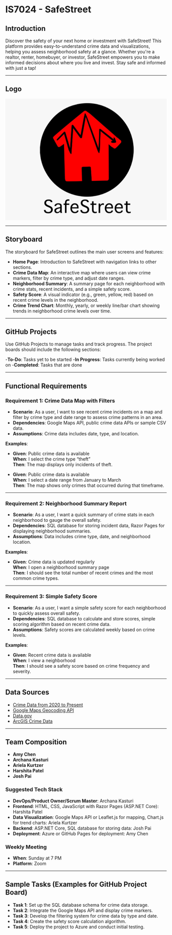 # IS7024 - SafeStreet

## Introduction

Discover the safety of your next home or investment with SafeStreet! This platform provides easy-to-understand crime data and visualizations, helping you assess neighborhood safety at a glance. Whether you're a realtor, renter, homebuyer, or investor, SafeStreet empowers you to make informed decisions about where you live and invest. Stay safe and informed with just a tap!

---

## Logo
![SafeStreet (1) (1)](https://github.com/Josh-Pai/IS7024/blob/main/logo.jpeg)

---

## Storyboard

The storyboard for SafeStreet outlines the main user screens and features:

- **Home Page**: Introduction to SafeStreet with navigation links to other sections.
- **Crime Data Map**: An interactive map where users can view crime markers, filter by crime type, and adjust date ranges.
- **Neighborhood Summary**: A summary page for each neighborhood with crime stats, recent incidents, and a simple safety score.
- **Safety Score**: A visual indicator (e.g., green, yellow, red) based on recent crime levels in the neighborhood.
- **Crime Trend Chart**: Monthly, yearly, or weekly line/bar chart showing trends in neighborhood crime levels over time.

---
## GitHub Projects
Use GitHub Projects to manage tasks and track progress. The project boards should include the following sections:

-**To-Do**: Tasks yet to be started
-**In Progress**: Tasks currently being worked on
-**Completed**: Tasks that are done

---

## Functional Requirements

### Requirement 1: Crime Data Map with Filters
- **Scenario**: As a user, I want to see recent crime incidents on a map and filter by crime type and date range to assess crime patterns in an area.
- **Dependencies**: Google Maps API, public crime data APIs or sample CSV data.
- **Assumptions**: Crime data includes date, type, and location.
  
**Examples**:
- **Given**: Public crime data is available  
  **When**: I select the crime type “theft”  
  **Then**: The map displays only incidents of theft.

- **Given**: Public crime data is available  
  **When**: I select a date range from January to March  
  **Then**: The map shows only crimes that occurred during that timeframe.

---

### Requirement 2: Neighborhood Summary Report
- **Scenario**: As a user, I want a quick summary of crime stats in each neighborhood to gauge the overall safety.
- **Dependencies**: SQL database for storing incident data, Razor Pages for displaying neighborhood summaries.
- **Assumptions**: Data includes crime type, date, and neighborhood location.

**Examples**:
- **Given**: Crime data is updated regularly  
  **When**: I open a neighborhood summary page  
  **Then**: I should see the total number of recent crimes and the most common crime types.

---

### Requirement 3: Simple Safety Score
- **Scenario**: As a user, I want a simple safety score for each neighborhood to quickly assess overall safety.
- **Dependencies**: SQL database to calculate and store scores, simple scoring algorithm based on recent crime data.
- **Assumptions**: Safety scores are calculated weekly based on crime levels.

**Examples**:
- **Given**: Recent crime data is available  
  **When**: I view a neighborhood  
  **Then**: I should see a safety score based on crime frequency and severity.

---

## Data Sources

- [Crime Data from 2020 to Present](https://catalog.data.gov/dataset/crime-data-from-2020-to-present)
- [Google Maps Geocoding API](https://developers.google.com/maps/documentation/geocoding/start)
- [Data.gov](https://data.gov/)
- [ArcGIS Crime Data](https://www.arcgis.com/home/item.html?id=56b89613f9f7450fb44e857691a244e7)

---

## Team Composition

- **Amy Chen**
- **Archana Kasturi**
- **Ariela Kurtzer**
- **Harshita Patel**
- **Josh Pai**

### Suggested Tech Stack

- **DevOps/Product Owner/Scrum Master**: Archana Kasturi
- **Frontend**: HTML, CSS, JavaScript with Razor Pages (ASP.NET Core): Harshita Patel
- **Data Visualization**: Google Maps API or Leaflet.js for mapping, Chart.js for trend charts: Ariela Kurtzer
- **Backend**: ASP.NET Core, SQL database for storing data: Josh Pai
- **Deployment**: Azure or GitHub Pages for deployment: Amy Chen

### Weekly Meeting
- **When**: Sunday at 7 PM
- **Platform**: Zoom

---

## Sample Tasks (Examples for GitHub Project Board)

- **Task 1**: Set up the SQL database schema for crime data storage.
- **Task 2**: Integrate the Google Maps API and display crime markers.
- **Task 3**: Develop the filtering system for crime data by type and date.
- **Task 4**: Create the safety score calculation algorithm.
- **Task 5**: Deploy the project to Azure and conduct initial testing.

